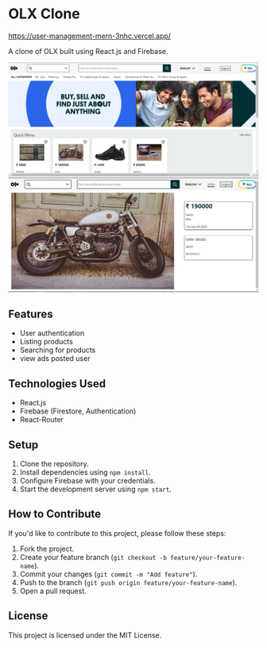 # OLX Clone
https://user-management-mern-3nhc.vercel.app/

A clone of OLX built using React.js and Firebase.

![Alt Olx](https://github.com/sajidhussaint/Olx-Clone/blob/master/public/Images/Capture.JPG)
![Alt Olx2](https://github.com/sajidhussaint/Olx-Clone/blob/master/public/Images/Capture2.JPG)

## Features

- User authentication
- Listing products
- Searching for products
- view ads posted user

## Technologies Used

- React.js
- Firebase (Firestore, Authentication)
- React-Router

## Setup

1. Clone the repository.
2. Install dependencies using `npm install`.
3. Configure Firebase with your credentials.
4. Start the development server using `npm start`.

## How to Contribute

If you'd like to contribute to this project, please follow these steps:

1. Fork the project.
2. Create your feature branch (`git checkout -b feature/your-feature-name`).
3. Commit your changes (`git commit -m "Add feature"`).
4. Push to the branch (`git push origin feature/your-feature-name`).
5. Open a pull request.

## License

This project is licensed under the MIT License.


